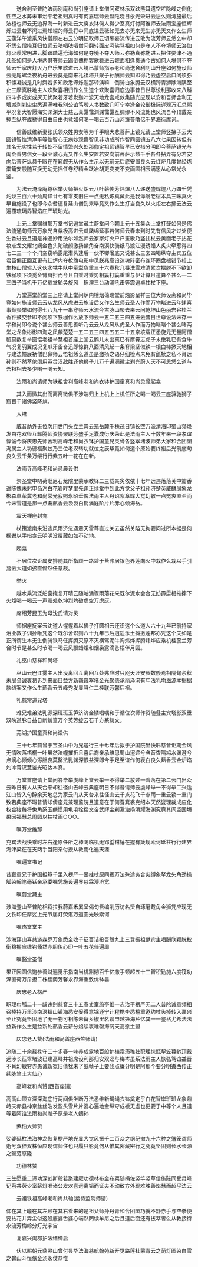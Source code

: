 <!-- { "loadSidebar": true } -->
　　送舍利至普陀法雨别庵和尚引座请上堂僧问双林示双趺熊耳遗空圹隐峰之倒化性空之水葬未审治平老祖归真时有何嘉瑞师云盘陀晓日永光荣进云恁么则溥施最后法檀也师云无边界海一时新进云大庾衣钵何人得少室真灯付阿谁师去法雨宝座恒辉烁进云若不问过焉知端的师云打中间底进云秪如无去亦无来无生亦无灭又作么生师云莲洋午渡乘风快僧顾左右云分明记取师云切忌妄流传进云敢为流芳师云恁么中却不恁么僧掩耳归位师云呿呬呿呬僧问翻转面皮呵佛骂祖如何是夺人不夺境师云洛伽灯火羡常明进云脚跟踏遍沧海如何是夺境不夺人师云弥勒真弥勒进云把住要津不通凡圣如何是人境两俱夺师云踢倒傀棚罢歌舞进云觌面相逢贯通今古如何人境俱不夺师云千家庆灯火万户乐笙歌进云人境已蒙师指示老和尚送舍利到山升座如何施设师云无尾螺泛夜杭舟进云莫是南来礼祖塔共聚子孙酬师云知即得乃云虚空启口问须弥积愫凝诚是几时舜若多知欣悉谛烁迦那转演嘛　倒骑白象腾云汉横跨青狮陟海隅至止三摩真胜地主人欢聚喜相归作么生道个欢聚喜归底边事昔日世尊设利那收来八斛四斗多或炭或灰无忧聚若牙若发迦叶波天地龙宫咸敛集随光应现以安和吾师舍利无增减刹刹尘尘悉遍满唯我别公谊笃殷人书数致几叮宁幸逢金轮御极际详观万汇总熙平况复大智愿海实渊渊大士慈云真霭霭渊渊霭霭互绸缪不风流处也风流吾今顶戴亲捧至纵夺成褫得自由自由也竟如何喝一喝云百万山河臻普噜亿千界海衍摩诃。

　　信善戚维新妻张氏领众姓男女等为千手眼大悲菩萨上镜光请上堂师竖拂子云大圆镜智性清净平等性智心无病妙观察智见非功成所作智同圆镜五八六七果因转但有其名无实性若于转处不留情繁兴永处那伽定祖师镜智早已安措分明即今菩萨镜光与阖会善男信女一段至诚心光又作么生安置若安向前菩萨示兹千手各各拈弄有分若安向后菩萨纵具千眼在在窥觑无从作么生示以无前无后底安置良久云红炉几度曾经炼橐籥安般随互换无动无摇任卷舒精金跃冶胡更变变不变画圆相云满愿从心常光永鉴。

　　为法云淹泽庵尊宿举火师把火炬云八叶薪传芳炜熚八人递送盛辉煌八万四千凭灼焕三百六十灿周详廿七有零支旧住一点无私炼真藏此是我泽翁老宿本具三昧真火早自施设了也即今众耆德复延山僧到来毕竟又作么生打当良久以火炬左右拂云法云遍覆琉璃界智焰庄严琥珀光。

　　上元上堂嘱维那万堂书记遍堂藏主蔚堂问今朝上元十五集众上堂打鼓如何是佛法流通句师云万象光含紫极高进云瓜瓞绵延事若何师云春未到时先有信风才过处便生香进云且道是神通妙用法尔如然师云家家灯火户户笙歌乃竖拄杖云黄面老子拈花妆点龙文耀北阙金色头陀破颜激扬麟角奋南溟快骑纸马渡江漫诱蜡人炙火牵惹得四七二三一个个扪空窃响露尾潜头逮后一伙不唧溜底又说甚么三玄四喝纵夺主宾五位君臣偏正回互更有红炉内夺枪旗电影中觅朕兆高设迷魂阵密布连环圈盘根错节枝上生枝山僧辊入这伙水牯牛队中牵犁负重三十六春秋几番洗雪难清累次摆脱不下欲卸铁枷项下须觅金臂肩担而今且自乘时乘势相篓打篓重重与伊计算且道算个甚么一二三四子当机千万亿载堂轮奂旋风　轹演三台动涌吼击等震遍卓拄杖下座。

　　万堂遍堂蔚堂三上座请上堂问炉内檀烟蔼瑞堂前烛影呈祥三位大师设斋和尚毕竟如何施设师云云从龙风从虎进云施设后又作么生师云圣人作而万物睹进云年逢喜事频频举如何得七八九十一串穿师云水流今古脉山聚去来云问乾坤山色丽岩谷桂兰香钟鼓交参即不问项下铁枷作么放下师云一五二五三四五进云昔日世尊说法未存一字和尚即今说个甚么师云善思善听乃云云从龙风从虎圣人作而万物睹睹个甚么睹两堂之龙象彬彬四海之凤麟楚楚一五二五三四五五五二十五京垓载正悉旋元无量阿僧祇莫数复举圆悟老祖举慧祖首座上堂云鹘儿未出窠已有摩霄志虎子未绝乳已有食牛气况复羽翼成况复爪牙备奋迅即惊群八面清风起一条脊梁坚似铁一根白棒掀天地相与建法幢展衲僧巴鼻师云悟祖恁么道虽是激扬之语仔细检点未免有舐犊之私不肖远孙则不然萃伦须用英灵汉敌胜还他狮子儿万千遍满微尘刹光蔚人天不可思恁么道与吾祖相去多少喝一喝云知。

　　法雨和尚请师为铁祖舍利高峰老和尚衣钵护国童真和尚灵骨起龛

　　其入而微其出而离离微俱不涉端归上上机上上机任所之喝一喝云三座骧驰狮子窟百千诸佛竖降旗。

　　入塔

　　威音劫外无位次用世门头立主宾云笼岳麓千株茂日镇长空万派清海印蜀山频焕发白花双径互辉腾师资协聚联芳盛手足囊成衍庆荣此是法雨主人十数年来一段孝谊惇诚今将庆忠先师舍利高峰老和尚衣钵护国童兄灵骨各竖窣堵波师弟大家和合团圞洵属主人功德福聚兹乃三位老汉转功就位之辰毕竟如何道个原始要终裕后光前底句良久云千条万缕行行紫五叶一花在在新。

　　法雨寺高峰老和尚忌晨设供

　　崇圣堂中叨荷毗尼石龙院里蒙承教铎二三载亲炙依依十七年远违落落关中瓣香遥陈愧未躬申刍汋白花岩畔梦里先逢正续堂中到此方觉父子祖孙济楚英威麟凤象龙彬森卓荦冀老和尚常光寂照永昭垂俾法雨主人丹诏紫章辉大觉幻敏一点冤衷直至而今未雪道是那一点聻爇香云袅袅白鹤满庭阶片片赤心倾海岳。

　　震天禅座封龛

　　杖策渡南来沿途风雨济忽遇震天雷蓦直过关去虽然关隘无拘要问过所本据是何据聻以手指龛云明明没覆藏如如不动地。

　　起龛

　　不居位次讵属安排随其所指顾一路碧于苔弗居银色界莲向火中栽作么栽以手引龛云大道如弦直翛然任意裁。

　　举火

　　越水乘流泛船窗掩复开晴云随岫涌骤雨落花来既尔泥水会合无妨霹雳相摧撺下火炬喝一喝云一声震处乾坤烈灼破虚空万虑灰。

　　席绍芳昆玉为母沈氏请对灵

　　师据座抚案云沈道人惺惺着以拂子打圆相云还识这个么道人六十九年已前持家治业教子训孙唯凭这个既尔舍识则六十九年已后逍遥乐土抖擞莲邦亦凭这个夫如是正所谓生本无生倒骑铁马任挥腾灭原不灭横驾泥牛洵炜烨挥腾炜烨应乘机桂蕊兰芳合时节是甚么时节喝一喝云风飘蜡炬和烟袅露滴苍梧伴月圆。

　　礼巫山慈祥和尚塔

　　巫山云巴江雾主人出没离回互离回互处弗应时只咫天涯安厥数倏焉相隔旬余秋未展刍诚衷曷诉到来面目益方新巍巍窣堵金光聚感承丽泽洵有年法乳均滋源本据据款结案又作么生爇香云五峰秀发显当仁二桂联芳馨后裕。

　　礼慈常道兄塔

　　难兄难弟法乳源深班班玉笋济济金鳞唱喁和于循位次师作资随叠主宾塔影双垂双映道脉日益日新新篁万个英芳绽云石千方篆绮文。

　　芜湖护国童真和尚设供

　　三十七年前曾于宝圣山中为兄送行三十七年后拟于护国院里快聆慈音讵期金风无情吹落梧桐一叶虽然法幢摧折且喜后裔亲承维思蜀山迢递兮刍音杳隔鸠水渊澄兮点滴心倾倾心泻胆衷莫罄法乳渊深恨益深即今手足至谊作何表白良久爇香云金炉焰灼冲霄汉慧鉴光昭达本真。

　　万堂首座请上堂问答毕举虔峰上堂云举一不得举二放过一着落在第二云门出众云昨日有人从天台来却往径山去峰云典座明日不得普请师云虔峰举一不得举二兴适江山皆入句醉余天地总为家云门从天台来往径山去千点花飞千点雨一重云锁一重门致若典座不暇普请却倩座元兼理监院且道意在于何聻箕裘克绍本天然燮理裁成应化权金狻每将兔角系玉麟惯用龟毛牷揆文奋武辉尘刹激浊扬清耀海渊究竟其间坚固境果因福慧总周圆以拄杖画○○○。

　　嘱万堂维那

克宾法战快乘时左右逢原任所之棒喝临机无郢垽钳锤在握有箴规索诃砥柱行行建界海津梁在在支两手当阳亲付授从教雨化遍天涯

　　嘱遍堂书记

昔觐童兄于护国担簦千里入楞严一茎拄杖原同辄万法殊途务合尖缚象拏龙头角劲操觚染翰笔毫铦亲承委嘱凭施设遍界慈霖溥济宽

　　嘱蔚堂藏主

涉海登山至普陀相将拉我蔚嘉禾累呈偈句吾编削历访名贤自琢磨戴角金狮凭应现无文铁印任摩娑上元节届灯荧湛万道圆光映索诃

　　嘱杰堂堂主

涉海穿山喜共游森罗万象悉全收千征百诘投吾彀九上三登振祖猷宾主唱酬欣颖脱权衡稳握应维钩翛然赤胆传心印一叶五花任遍周

　　嘱豁堂圣僧

果正因圆信饱参善财遍觅乐指南当机豁彻百千亿撒手顿超五十三智积勤施六度筏功深直荷万斤担二株桂荫芳馨永界海重敷优钵昙

　　庆忠老人楞严

职理巾觚二十一龄违别慈音三十五春丈室旅亭惟一志治平楞严无二人普陀诚意频相召捧持万里涉南溟祖山镇海悉安妥得意锦还宁计程槜李悉檀重邀约杖头掉转入嘉兴至止究竟坚固地了无一物可相陈未备乡椒里茗聊申越笋海芹忆其一一鉴格尤希法法益新作么生是益新处爇香云薪分焰续衷难罄海阔天高愿主盟

　　庆忠老人赞(法雨和尚首座西竺师请)

追随二十余载株守三十多春一味养成露地百般护植霜筠稚壮职理携瓶挈笠暮龄顶戴远涉长征窣堵波已建高峰并祖席设利那归安双迳与梅岑虽系法雨主人恢弘笃谊益晋不肖幻敏穷赤愚诚新冤旧债犹未了纸帧子上要我点缀分明是阿那个要分明聻西传正续脉竺土大仙心

　　高峰老和尚赞(西首座请)

高高山顶立深深海底行两间俱坐断万法悉维新绳绳衣钵奠定乎白花智岸班班龙象鼎峙夫赤县神京丝丝皓发盈头雪片片婆心遍地金纵夺成褫无虚也更要于中等个人且道等着阿谁法雨和尚胤子原是老人嫡孙

　　紫柏大师赞

娑婆砥柱法海神龙恢复楞严地光显大觉风振千二百众之纲纪撤九十六种之籓笼谓师逝兮双径双株恒应现谓师住也只履只影竟何从惟其密藏密行之究竟坚固则长水长源之懿范悠隆

　　功德林赞

三生愿重二谛功深创斯般若聚建厥功德林布金布粟随捐佐竖竿竖草信施陈同受灵峰记莂共荧少室薪灯唯诸公发欢喜远离垢而证夫不动致方外现难胜善焰慧而超乎法云

　　云祖铁祖高峰老和尚共轴(接待监院师请)

仰在其上瞻在其左顾在其右看来的是祖父师孙丹青和合团圞巧就不舒赤手与空拳便要拈花并弄尘似这般底婆舌婆心端然罔续牟尼之后且道后面还有拔萃者么从教接待永流芳梅岭分灯光宇宙

　　复嘉兴阖郡护法缙绅启

　　伏以熙朝元鼎灵山曾付昙华法海慈航翰苑新开觉路莲社蒙青云之荫灯图染白雪之馨山斗恒依金汤永仗恭惟
